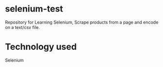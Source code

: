 # selenium-test
Repository for Learning Selenium, Scrape products from a page and encode on a text/csv file.

# Technology used
Selenium

